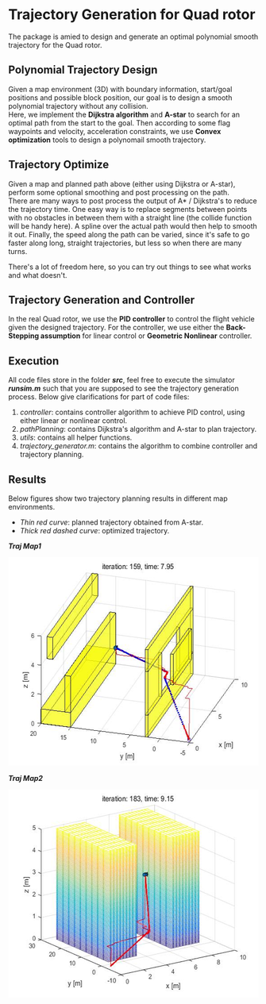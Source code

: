 # Trajectory Generation for Quad rotor
The package is amied to design and generate an optimal polynomial smooth trajectory for the Quad rotor.

Polynomial Trajectory Design
----------------------------
Given a map environment (3D) with boundary information, start/goal positions and possible block position, our goal is to design a smooth polynomial trajectory without any collision.      
Here, we implement the __Dijkstra algorithm__ and __A-star__ to search for an optimal path from the start to the goal. Then according to some flag waypoints and velocity, acceleration constraints, we use __Convex optimization__ tools to design a polynomail smooth trajectory.


Trajectory Optimize
---------------------
Given a map and planned path above (either using Dijkstra or A-star), perform some optional smoothing and post processing on the path.      
There are many ways to post process the output of A* / Dijkstra's to reduce the trajectory time. One easy way is to replace segments between points with no obstacles in between them with a straight line (the collide function will be handy here). A spline over the actual path would then help to smooth it out. Finally, the speed along the path can be varied, since it's safe to go faster along long, straight trajectories, but less so when there are many turns.
 
There's a lot of freedom here, so you can try out things to see what works and what doesn't. 


Trajectory Generation and Controller
----------------------
In the real Quad rotor, we use the __PID controller__ to control the flight vehicle given the designed trajectory. For the controller, we use either the __Back-Stepping assumption__ for linear control or __Geometric Nonlinear__ controller. 


Execution
---------
All code files store in the folder **_src_**, feel free to execute the simulator **_runsim.m_** such that you are supposed to see the trajectory generation process. Below give clarifications for part of code files:        

1. _controller_: contains controller algorithm to achieve PID control, using either linear or nonlinear control.
2. _pathPlanning_: contains Dijkstra's algorithm and A-star to plan trajectory.
3. _utils_: contains all helper functions.
4. _trajectory_generator.m_: contains the algorithm to combine controller and trajectory planning.


Results
-------
Below figures show two trajectory planning results in different map environments.         
- _Thin red curve_: planned trajectory obtained from A-star.
- _Thick red dashed curve_: optimized trajectory.

**_Traj Map1_**
<div align=center>
  <img width="560" height="420" src="./res/map1_res.jpg", alt="res map1"/>
</div>     

**_Traj Map2_**
<div align=center>
  <img width="560" height="420" src="./res/map2_res.jpg", alt="res map2"/>
</div>   
